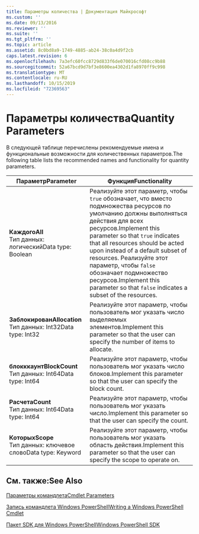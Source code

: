 ```yaml
---
title: Параметры количества | Документация Майкрософт
ms.custom: ''
ms.date: 09/13/2016
ms.reviewer: ''
ms.suite: ''
ms.tgt_pltfrm: ''
ms.topic: article
ms.assetid: 8c0bd8a9-1749-4885-ab24-38c0a4d9f2cb
caps.latest.revision: 6
ms.openlocfilehash: 7a3efc60fcc8729d833f6de070016cfd08cc9b88
ms.sourcegitcommit: 52a67bcd9d7bf3e8600ea4302d1fa8970ff9c998
ms.translationtype: MT
ms.contentlocale: ru-RU
ms.lasthandoff: 10/15/2019
ms.locfileid: "72369563"
---
```

# <a name="quantity-parameters"></a><span data-ttu-id="ed311-102">Параметры количества</span><span class="sxs-lookup"><span data-stu-id="ed311-102">Quantity Parameters</span></span>

<span data-ttu-id="ed311-103">В следующей таблице перечислены рекомендуемые имена и функциональные возможности для количественных параметров.</span><span class="sxs-lookup"><span data-stu-id="ed311-103">The following table lists the recommended names and functionality for quantity parameters.</span></span>

|<span data-ttu-id="ed311-104">Параметр</span><span class="sxs-lookup"><span data-stu-id="ed311-104">Parameter</span></span>|<span data-ttu-id="ed311-105">Функция</span><span class="sxs-lookup"><span data-stu-id="ed311-105">Functionality</span></span>|
|---|---|
|<span data-ttu-id="ed311-106">**Каждого**</span><span class="sxs-lookup"><span data-stu-id="ed311-106">**All**</span></span><br><span data-ttu-id="ed311-107">Тип данных: логический</span><span class="sxs-lookup"><span data-stu-id="ed311-107">Data type: Boolean</span></span>|<span data-ttu-id="ed311-108">Реализуйте этот параметр, чтобы `true` обозначает, что вместо подмножества ресурсов по умолчанию должны выполняться действия для всех ресурсов.</span><span class="sxs-lookup"><span data-stu-id="ed311-108">Implement this parameter so that `true` indicates that all resources should be acted upon instead of a default subset of resources.</span></span> <span data-ttu-id="ed311-109">Реализуйте этот параметр, чтобы `false` обозначает подмножество ресурсов.</span><span class="sxs-lookup"><span data-stu-id="ed311-109">Implement this parameter so that `false` indicates a subset of the resources.</span></span>|
|<span data-ttu-id="ed311-110">**Заблокирован**</span><span class="sxs-lookup"><span data-stu-id="ed311-110">**Allocation**</span></span><br><span data-ttu-id="ed311-111">Тип данных: Int32</span><span class="sxs-lookup"><span data-stu-id="ed311-111">Data type: Int32</span></span>|<span data-ttu-id="ed311-112">Реализуйте этот параметр, чтобы пользователь мог указать число выделяемых элементов.</span><span class="sxs-lookup"><span data-stu-id="ed311-112">Implement this parameter so that the user can specify the number of items to allocate.</span></span>|
|<span data-ttu-id="ed311-113">**блокккаунт**</span><span class="sxs-lookup"><span data-stu-id="ed311-113">**BlockCount**</span></span><br><span data-ttu-id="ed311-114">Тип данных: Int64</span><span class="sxs-lookup"><span data-stu-id="ed311-114">Data type: Int64</span></span>|<span data-ttu-id="ed311-115">Реализуйте этот параметр, чтобы пользователь мог указать число блоков.</span><span class="sxs-lookup"><span data-stu-id="ed311-115">Implement this parameter so that the user can specify the block count.</span></span>|
|<span data-ttu-id="ed311-116">**Расчета**</span><span class="sxs-lookup"><span data-stu-id="ed311-116">**Count**</span></span><br><span data-ttu-id="ed311-117">Тип данных: Int64</span><span class="sxs-lookup"><span data-stu-id="ed311-117">Data type: Int64</span></span>|<span data-ttu-id="ed311-118">Реализуйте этот параметр, чтобы пользователь мог указать число.</span><span class="sxs-lookup"><span data-stu-id="ed311-118">Implement this parameter so that the user can specify the count.</span></span>|
|<span data-ttu-id="ed311-119">**Которых**</span><span class="sxs-lookup"><span data-stu-id="ed311-119">**Scope**</span></span><br><span data-ttu-id="ed311-120">Тип данных: ключевое слово</span><span class="sxs-lookup"><span data-stu-id="ed311-120">Data type: Keyword</span></span>|<span data-ttu-id="ed311-121">Реализуйте этот параметр, чтобы пользователь мог указать область действия.</span><span class="sxs-lookup"><span data-stu-id="ed311-121">Implement this parameter so that the user can specify the scope to operate on.</span></span>|

## <a name="see-also"></a><span data-ttu-id="ed311-122">См. также:</span><span class="sxs-lookup"><span data-stu-id="ed311-122">See Also</span></span>

[<span data-ttu-id="ed311-123">Параметры командлета</span><span class="sxs-lookup"><span data-stu-id="ed311-123">Cmdlet Parameters</span></span>](./cmdlet-parameters.md)

[<span data-ttu-id="ed311-124">Запись командлета Windows PowerShell</span><span class="sxs-lookup"><span data-stu-id="ed311-124">Writing a Windows PowerShell Cmdlet</span></span>](./writing-a-windows-powershell-cmdlet.md)

[<span data-ttu-id="ed311-125">Пакет SDK для Windows PowerShell</span><span class="sxs-lookup"><span data-stu-id="ed311-125">Windows PowerShell SDK</span></span>](../windows-powershell-reference.md)
